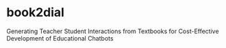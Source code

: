 # book2dial
Generating Teacher Student Interactions from Textbooks for Cost-Effective Development of Educational Chatbots
